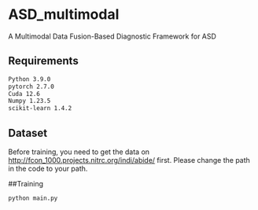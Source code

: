# ASD_multimodal
​​A Multimodal Data Fusion-Based Diagnostic Framework for ASD​

## Requirements

```txt
Python 3.9.0  
pytorch 2.7.0  
Cuda 12.6  
Numpy 1.23.5  
scikit-learn 1.4.2
```

## Dataset
Before training, you need to get the data on http://fcon_1000.projects.nitrc.org/indi/abide/ first. Please change the path in the code to your path.

##Training
```txt
python main.py
```
